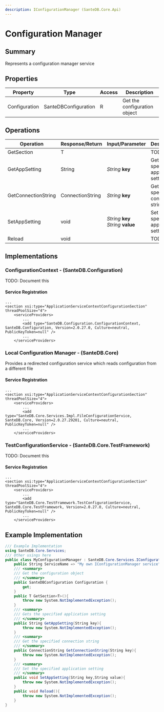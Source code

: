 ```yaml
---
description: IConfigurationManager (SanteDB.Core.Api)
---
```


# Configuration Manager

## Summary

Represents a configuration manager service

## Properties

| Property      | Type                 | Access | Description                  |
| ------------- | -------------------- | ------ | ---------------------------- |
| Configuration | SanteDBConfiguration | R      | Get the configuration object |

## Operations

| Operation           | Response/Return  | Input/Parameter                                                                       | Description                            |
| ------------------- | ---------------- | ------------------------------------------------------------------------------------- | -------------------------------------- |
| GetSection          | T                |                                                                                       | TODO                                   |
| GetAppSetting       | String           | _String_ **key**                                                                      | Gets the specified application setting |
| GetConnectionString | ConnectionString | _String_ **key**                                                                      | Get the specified connection string    |
| SetAppSetting       | void             | <p><em>String</em> <strong>key</strong><br><em>String</em> <strong>value</strong></p> | Set the specified application setting  |
| Reload              | void             |                                                                                       | TODO                                   |

## Implementations

### ConfigurationContext - (SanteDB.Configuration)

TODO: Document this

#### Service Registration

```markup
...
<section xsi:type="ApplicationServiceContextConfigurationSection" threadPoolSize="4">
    <serviceProviders>
        ...
        <add type="SanteDB.Configuration.ConfigurationContext, SanteDB.Configuration, Version=2.0.27.0, Culture=neutral, PublicKeyToken=null" />
        ...
    </serviceProviders>
```

### Local Configuration Manager - (SanteDB.Core)

Provides a redirected configuration service which reads configuration from a different file

#### Service Registration

```markup
...
<section xsi:type="ApplicationServiceContextConfigurationSection" threadPoolSize="4">
    <serviceProviders>
        ...
        <add type="SanteDB.Core.Services.Impl.FileConfigurationService, SanteDB.Core, Version=2.0.27.29201, Culture=neutral, PublicKeyToken=null" />
        ...
    </serviceProviders>
```

### TestConfigurationService - (SanteDB.Core.TestFramework)

TODO: Document this

#### Service Registration

```markup
...
<section xsi:type="ApplicationServiceContextConfigurationSection" threadPoolSize="4">
    <serviceProviders>
        ...
        <add type="SanteDB.Core.TestFramework.TestConfigurationService, SanteDB.Core.TestFramework, Version=2.0.27.0, Culture=neutral, PublicKeyToken=null" />
        ...
    </serviceProviders>
```

## Example Implementation

```csharp
/// Example Implementation
using SanteDB.Core.Services;
/// Other usings here
public class MyConfigurationManager : SanteDB.Core.Services.IConfigurationManager { 
    public String ServiceName => "My own IConfigurationManager service";
    /// <summary>
    /// Get the configuration object
    /// </summary>
    public SanteDBConfiguration Configuration {
        get;
    }
    public T GetSection<T>(){
        throw new System.NotImplementedException();
    }
    /// <summary>
    /// Gets the specified application setting
    /// </summary>
    public String GetAppSetting(String key){
        throw new System.NotImplementedException();
    }
    /// <summary>
    /// Get the specified connection string
    /// </summary>
    public ConnectionString GetConnectionString(String key){
        throw new System.NotImplementedException();
    }
    /// <summary>
    /// Set the specified application setting
    /// </summary>
    public void SetAppSetting(String key,String value){
        throw new System.NotImplementedException();
    }
    public void Reload(){
        throw new System.NotImplementedException();
    }
}
```
